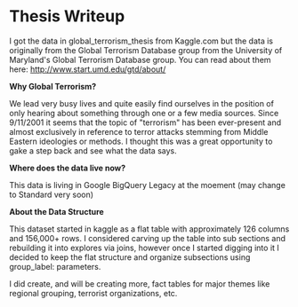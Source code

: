 # Thesis Writeup

I got the data in global_terrorism_thesis from Kaggle.com but the data is originally from the Global Terrorism Database group from the University of Maryland's Global Terrorism Database group. You can read about them here: http://www.start.umd.edu/gtd/about/

**Why Global Terrorism?**

We lead very busy lives and quite easily find ourselves in the position of only hearing about something through one or a few media sources. Since 9/11/2001 it seems that the topic of "terrorism" has been ever-present and almost exclusively in reference to terror attacks stemming from Middle Eastern ideologies or methods. I thought this was a great opportunity to gake a step back and see what the data says.


**Where does the data live now?**

This data is living in Google BigQuery Legacy at the moement (may change to Standard very soon)


**About the Data Structure**

This dataset started in kaggle as a flat table with approximately 126 columns and 156,000+ rows. I considered carving up the table into sub sections and rebuilding it into explores via joins, however once I started digging into it I decided to keep the flat structure and organize subsections using group_label: parameters.

I did create, and will be creating more, fact tables for major themes like regional grouping, terrorist organizations, etc.
